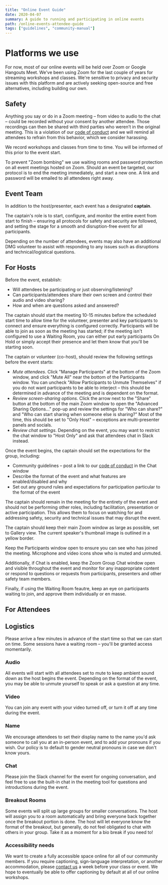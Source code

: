 ```yaml
---
title: "Online Event Guide"
date: 2020-04-07
summary: A guide to running and participating in online events
path: /online-events-attendee-guide
tags: ["guidelines", "community-manual"]
---
```


# Platforms we use

For now, most of our online events will be held over Zoom or Google Hangouts Meet. We've been using Zoom for the last couple of years for streaming workshops and classes. We're sensitive to privacy and security issues with this platform and are actively seeking open-source and free alternatives, including building our own.

## Safety

Anything you say or do in a Zoom meeting – from video to audio to the chat – could be recorded without your consent by another attendee. Those recordings can then be shared with third parties who weren’t in the original meeting. This is a violation of our [code of conduct](/manual/code-of-conduct/) and we will remind all attendees to refrain from this behavior, which we consider harassing.

We record workshops and classes from time to time. You will be informed of this prior to the event start.

To prevent "Zoom bombing" we use waiting rooms and password protection on all event meetings hosted on Zoom. Should an event be targeted, our protocol is to end the meeting immediately, and start a new one. A link and password will be emailed to all attendees right away.

## Event Team

In addition to the host/presenter, each event has a designated **captain**.

The captain's role is to start, configure, and monitor the entire event from start to finish – ensuring all protocols for safety and security are followed, and setting the stage for a smooth and disruption-free event for all participants.

Depending on the number of attendees, events may also have an additional DMG volunteer to assist with responding to any issues such as disruptions and technical/logistical questions.

## For Hosts

Before the event, establish:

- Will attendees be participating or just observing/listening?
- Can participants/attendees share their own screen and control their audio and video sharing?
- How and when are questions asked and answered?

The captain should start the meeting 10-15 minutes before the scheduled start time to allow time for the volunteer, presenter and key participants to connect and ensure everything is configured correctly. Participants will be able to join as soon as the meeting has started; if the meeting isn't configured to use a Waiting Room, you can either put early participants On Hold or simply accept their presence and let them know that you'll be starting soon.

The captain or volunteer (co-host), should review the following settings before the event starts:

- _Mute attendees_. Click "Manage Participants" at the bottom of the Zoom window, and click "Mute All" near the bottom of the Participants window. You can uncheck "Allow Participants to Unmute Themselves" if you do not want participants to be able to interject – this should be determined in advance of the meeting and is dependent on the format.
- _Review screen-sharing options_. Click the arrow next to the "Share" button at the bottom of the main Zoom window to open the "Advanced Sharing Options..." pop-up and review the settings for "Who can share?" and "Who can start sharing when someone else is sharing?" Most of the time, this should be set to "Only Host" – exceptions are multi-presenter panels and socials.
- _Review chat settings_. Depending on the event, you may want to restrict the chat window to "Host Only" and ask that attendees chat in Slack instead.

Once the event begins, the captain should set the expectations for the group, including:

- Community guidelines – post a link to our [code of conduct](https://manual.dmg.to/manual/code-of-conduct/) in the Chat window
- Describe the format of the event and what features are enabled/disabled and why
- Set out any ground rules and expectations for participation particular to the format of the event

The captain should remain in the meeting for the entirety of the event and should not be performing other roles, including facilitation, presentation or active participation. This allows them to focus on watching for and addressing safety, security and technical issues that may disrupt the event.

The captain should keep their main Zoom window as large as possible, set to Gallery view. The current speaker's thumbnail image is outlined in a yellow border.

Keep the Participants window open to ensure you can see who has joined the meeting. Microphone and video icons show who is muted and unmuted.

Additionally, if Chat is enabled, keep the Zoom Group Chat window open and visible throughout the event and monitor for any inappropriate content or respond to questions or requests from participants, presenters and other safety team members.

Finally, if using the Waiting Room feautre, keep an eye on participants waiting to join, and approve them individually or en masse.

## For Attendees

## Logistics

Please arrive a few minutes in advance of the start time so that we can start on time. Some sessions have a waiting room – you'll be granted access momentarily.

### Audio

All events will start with all attendees set to mute to keep ambient sound down as the host begins the event. Depending on the format of the event, you may be able to unmute yourself to speak or ask a question at any time.

### Video

You can join any event with your video turned off, or turn it off at any time during the event.

### Name

We encourage attendees to set their display name to the name you'd ask someone to call you at an in-person event, and to add your pronouns if you wish. Our policy is to default to gender neutral pronouns in case we don't know yours.

### Chat

Please join the Slack channel for the event for ongoing conversation, and feel free to use the built-in chat in the meeting tool for questions and introductions during the event.

### Breakout Rooms

Some events will split up large groups for smaller conversations. The host will assign you to a room automatically and bring everyone back together once the breakout portion is done. The host will let everyone know the format of the breakout, but generally, do not feel obligated to chat with others in your group. Take it as a moment for a bio break if you need to!

### Accessibility needs

We want to create a fully accessible space online for all of our community members. If you require captioning, sign-language interpretation, or another accommodation, please [contact us](mailto:events@dmg.to) a week before your class or event. We hope to eventually be able to offer captioning by default at all of our online workshops.
